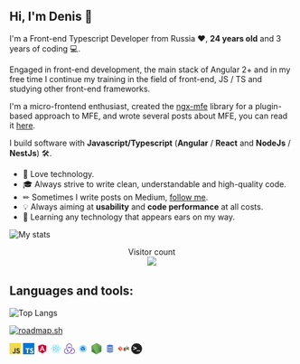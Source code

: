 ## Hi, I'm Denis 👋 

I'm a Front-end Typescript Developer from Russia ❤️, **24 years old** and 3 years of coding 💻.

Engaged in front-end development, the main stack of Angular 2+ and in my free time I continue my training in the field of front-end, JS / TS and studying other front-end frameworks.

I'm a micro-frontend enthusiast, created the [ngx-mfe](https://github.com/dkhrunov/ngx-mfe) library for a plugin-based approach to MFE, and wrote several posts about MFE, you can read it [here](https://dekh.medium.com/angular-micro-frontend-architecture-part-1-3-the-concept-of-micro-frontend-architecture-2ff56a5ac264).

I build software with **Javascript/Typescript** (**Angular** / **React** and **NodeJs** / **NestJs**) 🛠.

* 🖤 Love technology.
* 🎓 Always strive to write clean, understandable and high-quality code.
* ✏ Sometimes I write posts on Medium, [follow me](https://dekh.medium.com/).
* 💡 Always aiming at  **usability** and **code performance** at all costs.
* 📖 Learning any technology that appears ears on my way.

![My stats](https://github-readme-stats.vercel.app/api?username=dkhrunov&theme=default_repocard&show_icons=true)

<p align="center"> 
  Visitor count<br>
  <img src="https://profile-counter.glitch.me/dkhrunov/count.svg" />
</p>

## Languages and tools:

![Top Langs](https://github-readme-stats.vercel.app/api/top-langs/?username=dkhrunov&hide=css&langs_count=8)

[![roadmap.sh](https://api.roadmap.sh/v1-badge/tall/64640253410780a6d9b657f1?variant=dark)](https://roadmap.sh)

<code><img height="20" src="https://raw.githubusercontent.com/github/explore/80688e429a7d4ef2fca1e82350fe8e3517d3494d/topics/javascript/javascript.png"></code>
<code><img height="20" src="https://raw.githubusercontent.com/github/explore/80688e429a7d4ef2fca1e82350fe8e3517d3494d/topics/typescript/typescript.png"></code>
<code><img height="20" src="https://raw.githubusercontent.com/github/explore/80688e429a7d4ef2fca1e82350fe8e3517d3494d/topics/angular/angular.png"></code>
<code><img height="20" src="https://raw.githubusercontent.com/github/explore/80688e429a7d4ef2fca1e82350fe8e3517d3494d/topics/react/react.png"></code>
<code><img height="20" src="https://raw.githubusercontent.com/github/explore/80688e429a7d4ef2fca1e82350fe8e3517d3494d/topics/redux/redux.png"></code>
<code><img height="20" src="https://raw.githubusercontent.com/github/explore/80688e429a7d4ef2fca1e82350fe8e3517d3494d/topics/webpack/webpack.png"></code>
<code><img height="20" src="https://raw.githubusercontent.com/github/explore/80688e429a7d4ef2fca1e82350fe8e3517d3494d/topics/nodejs/nodejs.png"></code>
<code><img height="20" src="https://raw.githubusercontent.com/github/explore/80688e429a7d4ef2fca1e82350fe8e3517d3494d/topics/sql/sql.png"></code>
<code><img height="20" src="https://raw.githubusercontent.com/github/explore/80688e429a7d4ef2fca1e82350fe8e3517d3494d/topics/git/git.png"></code>
<code><img height="20" src="https://raw.githubusercontent.com/github/explore/80688e429a7d4ef2fca1e82350fe8e3517d3494d/topics/terminal/terminal.png"></code>
